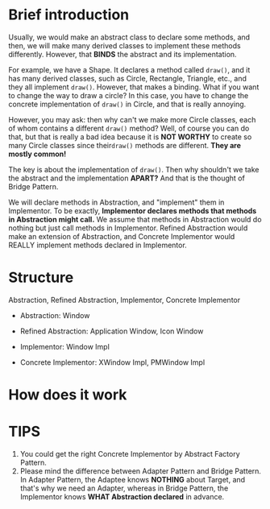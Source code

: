 # Brief introduction

Usually, we would make an abstract class to declare some methods, and then, we will make many derived classes to implement these methods differently. However,  that **BINDS** the abstract and its implementation.

For example, we have a Shape. It declares a method called `draw()`, and it has many derived classes, such as Circle, Rectangle, Triangle, etc., and they all implement `draw()`. However, that makes a binding. What if you want to change the way to draw a circle? In this case, you have to change the concrete implementation of `draw()` in Circle, and that is really annoying.

However, you may ask: then why can't we make more Circle classes, each of whom contains a different `draw()` method? Well, of course you can do that, but that is really a bad idea because it is **NOT WORTHY** to create so many Circle classes since their`draw()` methods are different. **They are mostly common!**

The key is about the implementation of `draw()`. Then why shouldn't we take the abstract and the implementation **APART?** And that is the thought of Bridge Pattern.

We will declare methods in Abstraction, and "implement" them in Implementor. To be exactly, **Implementor declares methods that methods in Abstraction might call.**  We assume that methods in Abstraction would do nothing but just call methods in Implementor. Refined Abstraction would make an extension of Abstraction, and Concrete Implementor would REALLY implement methods declared in Implementor.



# Structure

Abstraction, Refined Abstraction, Implementor, Concrete Implementor

- Abstraction: Window
- Refined Abstraction: Application Window, Icon Window

- Implementor: Window Impl

- Concrete Implementor: XWindow Impl, PMWindow Impl



# How does it work



# TIPS

1. You could get the right Concrete Implementor by Abstract Factory Pattern. 
1. Please mind the difference between Adapter Pattern and Bridge Pattern. In Adapter Pattern, the Adaptee knows **NOTHING** about Target, and that's why we need an Adapter, whereas in Bridge Pattern, the Implementor knows **WHAT Abstraction declared** in advance.